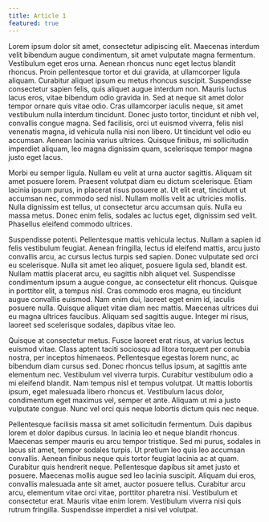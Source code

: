```yaml
---
title: Article 1
featured: true
---
```


Lorem ipsum dolor sit amet, consectetur adipiscing elit. Maecenas interdum velit bibendum augue condimentum, sit amet vulputate magna fermentum. Vestibulum eget eros urna. Aenean rhoncus nunc eget lectus blandit rhoncus. Proin pellentesque tortor et dui gravida, at ullamcorper ligula aliquam. Curabitur aliquet ipsum eu metus rhoncus suscipit. Suspendisse consectetur sapien felis, quis aliquet augue interdum non. Mauris luctus lacus eros, vitae bibendum odio gravida in. Sed at neque sit amet dolor tempor ornare quis vitae odio. Cras ullamcorper iaculis neque, sit amet vestibulum nulla interdum tincidunt. Donec justo tortor, tincidunt et nibh vel, convallis congue magna. Sed facilisis, orci ut euismod viverra, felis nisl venenatis magna, id vehicula nulla nisi non libero. Ut tincidunt vel odio eu accumsan. Aenean lacinia varius ultrices. Quisque finibus, mi sollicitudin imperdiet aliquam, leo magna dignissim quam, scelerisque tempor magna justo eget lacus.

<!--more-->

Morbi eu semper ligula. Nullam eu velit at urna auctor sagittis. Aliquam sit amet posuere lorem. Praesent volutpat diam eu dictum scelerisque. Etiam lacinia ipsum purus, in placerat risus posuere at. Ut elit erat, tincidunt ut accumsan nec, commodo sed nisl. Nullam mollis velit ac ultricies mollis. Nulla dignissim est tellus, ut consectetur arcu accumsan quis. Nulla eu massa metus. Donec enim felis, sodales ac luctus eget, dignissim sed velit. Phasellus eleifend commodo ultrices.

Suspendisse potenti. Pellentesque mattis vehicula lectus. Nullam a sapien id felis vestibulum feugiat. Aenean fringilla, lectus id eleifend mattis, arcu justo convallis arcu, ac cursus lectus turpis sed sapien. Donec vulputate sed orci eu scelerisque. Nulla sit amet leo aliquet, posuere ligula sed, blandit est. Nullam mattis placerat arcu, eu sagittis nibh aliquet vel. Suspendisse condimentum ipsum a augue congue, ac consectetur elit rhoncus. Quisque in porttitor elit, a tempus nisl. Cras commodo eros magna, eu tincidunt augue convallis euismod. Nam enim dui, laoreet eget enim id, iaculis posuere nulla. Quisque aliquet vitae diam nec mattis. Maecenas ultrices dui eu magna ultrices faucibus. Aliquam sed sagittis augue. Integer mi risus, laoreet sed scelerisque sodales, dapibus vitae leo.

Quisque at consectetur metus. Fusce laoreet erat risus, at varius lectus euismod vitae. Class aptent taciti sociosqu ad litora torquent per conubia nostra, per inceptos himenaeos. Pellentesque egestas lorem nunc, ac bibendum diam cursus sed. Donec rhoncus tellus ipsum, at sagittis ante elementum nec. Vestibulum vel viverra turpis. Curabitur vestibulum odio a mi eleifend blandit. Nam tempus nisl et tempus volutpat. Ut mattis lobortis ipsum, eget malesuada libero rhoncus et. Vestibulum lacus dolor, condimentum eget maximus vel, semper et ante. Aliquam ut mi a justo vulputate congue. Nunc vel orci quis neque lobortis dictum quis nec neque.

Pellentesque facilisis massa sit amet sollicitudin fermentum. Duis dapibus lorem et dolor dapibus cursus. In lacinia leo et neque blandit rhoncus. Maecenas semper mauris eu arcu tempor tristique. Sed mi purus, sodales in lacus sit amet, tempor sodales turpis. Ut pretium leo quis leo accumsan convallis. Aenean finibus neque quis tortor feugiat lacinia ac at quam. Curabitur quis hendrerit neque. Pellentesque dapibus sit amet justo et posuere. Maecenas mollis augue sed leo lacinia suscipit. Aliquam dui eros, convallis malesuada ante sit amet, auctor posuere tellus. Curabitur arcu arcu, elementum vitae orci vitae, porttitor pharetra nisi. Vestibulum et consectetur erat. Mauris vitae enim lorem. Vestibulum viverra nisi quis rutrum fringilla. Suspendisse imperdiet a nisi vel volutpat.
